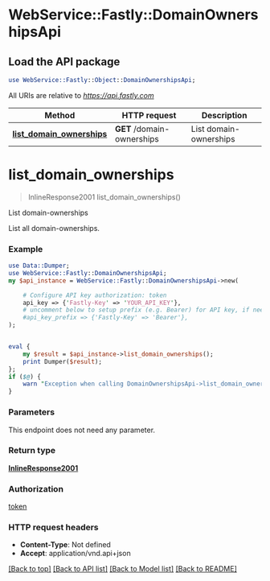 # WebService::Fastly::DomainOwnershipsApi

## Load the API package
```perl
use WebService::Fastly::Object::DomainOwnershipsApi;
```

All URIs are relative to *https://api.fastly.com*

Method | HTTP request | Description
------------- | ------------- | -------------
[**list_domain_ownerships**](DomainOwnershipsApi.md#list_domain_ownerships) | **GET** /domain-ownerships | List domain-ownerships


# **list_domain_ownerships**
> InlineResponse2001 list_domain_ownerships()

List domain-ownerships

List all domain-ownerships.

### Example
```perl
use Data::Dumper;
use WebService::Fastly::DomainOwnershipsApi;
my $api_instance = WebService::Fastly::DomainOwnershipsApi->new(

    # Configure API key authorization: token
    api_key => {'Fastly-Key' => 'YOUR_API_KEY'},
    # uncomment below to setup prefix (e.g. Bearer) for API key, if needed
    #api_key_prefix => {'Fastly-Key' => 'Bearer'},
);


eval {
    my $result = $api_instance->list_domain_ownerships();
    print Dumper($result);
};
if ($@) {
    warn "Exception when calling DomainOwnershipsApi->list_domain_ownerships: $@\n";
}
```

### Parameters
This endpoint does not need any parameter.

### Return type

[**InlineResponse2001**](InlineResponse2001.md)

### Authorization

[token](../README.md#token)

### HTTP request headers

 - **Content-Type**: Not defined
 - **Accept**: application/vnd.api+json

[[Back to top]](#) [[Back to API list]](../README.md#documentation-for-api-endpoints) [[Back to Model list]](../README.md#documentation-for-models) [[Back to README]](../README.md)

